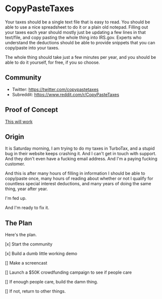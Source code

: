 # CopyPasteTaxes

Your taxes should be a single text file that is easy
to read. You should be able to use a nice spreadsheet
to do it or a plain old notepad. Filling out your taxes
each year should mostly just be updating a few lines in
that text/file, and copy pasting the whole thing into IRS.gov.
Experts who understand the deductions should be able to provide
snippets that you can copy/paste into your taxes.

The whole thing should take just a few minutes per
year, and you should be able to do it yourself, for
free, if you so choose.

## Community

- Twitter: https://twitter.com/copypastetaxes
- Subreddit: https://www.reddit.com/r/CopyPasteTaxes

## Proof of Concept

[This will work](https://jtree.treenotation.org/designer/#grammar%0A%20copyPasteTaxesNode%0A%20%20description%20An%20open%20source%20language%20to%20allow%20Americans%20to%20do%20their%20taxes%20using%20simple%20copy%20and%20paste.%20A%20simple%20language%20that%20compiles%20into%20the%20proper%20tax%20forms%20for%20the%20IRS.%0A%20%20root%0A%20%20inScope%20taxReturnNode%0A%20keywordCell%0A%20intCell%0A%20anyCell%0A%20taxReturnNode%0A%20%20inScope%20yearNode%20taxpayerNode%20dependentNode%20w2Node%20childCardCreditNode%20homeOfficeDeductionNode%0A%20%20crux%20taxReturn%0A%20%20cells%20keywordCell%0A%20yearNode%0A%20%20crux%20year%0A%20%20cells%20keywordCell%20intCell%0A%20taxpayerNode%0A%20%20inScope%20nameNode%20cityNode%20stateNode%20ssnNode%0A%20%20crux%20taxpayer%0A%20%20cells%20keywordCell%0A%20nameNode%0A%20%20crux%20name%0A%20%20catchAllCellType%20anyCell%0A%20%20cells%20keywordCell%0A%20cityNode%0A%20%20crux%20city%0A%20%20cells%20keywordCell%20anyCell%0A%20stateNode%0A%20%20crux%20state%0A%20%20cells%20keywordCell%20anyCell%0A%20ssnNode%0A%20%20crux%20ssn%0A%20%20cells%20keywordCell%20anyCell%0A%20dependentNode%0A%20%20inScope%20nameNode%0A%20%20crux%20dependent%0A%20%20cells%20keywordCell%0A%20w2Node%0A%20%20inScope%20nameNode%20totalIncomeNode%0A%20%20crux%20w2%0A%20%20cells%20keywordCell%0A%20totalIncomeNode%0A%20%20crux%20totalIncome%0A%20%20cells%20keywordCell%20intCell%0A%20childCardCreditNode%0A%20%20inScope%20amountNode%0A%20%20crux%20childCardCredit%0A%20%20cells%20keywordCell%0A%20amountNode%0A%20%20crux%20amount%0A%20%20cells%20keywordCell%20intCell%0A%20homeOfficeDeductionNode%0A%20%20inScope%20amountNode%20Node%0A%20%20crux%20homeOfficeDeduction%0A%20%20cells%20keywordCell%0Asample%0A%20taxReturn%0A%20%20year%202020%0A%20%20taxpayer%0A%20%20%20name%20Breck%20Yunits%0A%20%20%20city%20Honolulu%0A%20%20%20state%20Hawaii%0A%20%20%20ssn%20***-***-****%0A%20%20dependent%0A%20%20%20name%20Little%20Yunits%0A%20%20w2%0A%20%20%20name%20Bluth%20Banana%20Company%0A%20%20%20totalIncome%2045000%0A%20%20childCardCredit%0A%20%20%20amount%201200%0A%20%20homeOfficeDeduction%0A%20%20%20amount%2020000%0A%20%20%20)

## Origin

It is Saturday morning, I am trying to do my taxes in TurboTax,
and a stupid bug in their website keeps crashing it. And I can't
get in touch with support. And they don't even have a fucking
email address. And I'm a paying fucking customer.

And this is after many hours of filling in information I should be able to
copy/paste once, many hours of reading about whether or not I
qualify for countless special interest deductions, and many years
of doing the same thing, year after year.

I'm fed up.

And I'm ready to fix it.

## The Plan

Here's the plan.

[x] Start the community

[x] Build a dumb little working demo

[] Make a screencast

[] Launch a $50K crowdfunding campaign to see if people care

[] If enough people care, build the damn thing.

[] If not, return to other things.
